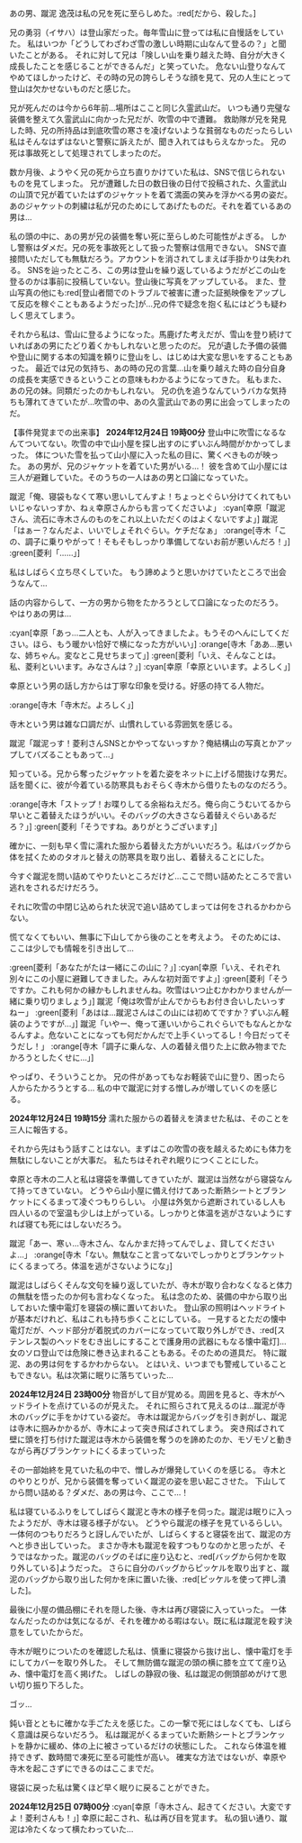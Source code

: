 あの男、蹴泥 逸茂は私の兄を死に至らしめた。:red[だから、殺した。]


兄の勇羽（イサハ）は登山家だった。毎年雪山に登っては私に自慢話をしていた。
私はいつか「どうしてわざわざ雪の激しい時期に山なんて登るの？」と聞いたことがある。
それに対して兄は「険しい山を乗り越えた時、自分が大きく成長したことを感じることができるんだ」と笑っていた。
危ない山登りなんてやめてほしかったけど、その時の兄の誇らしそうな顔を見て、兄の人生にとって登山は欠かせないものだと感じた。

兄が死んだのは今から6年前…場所はここと同じ久霊武山だ。
いつも通り完璧な装備を整えて久霊武山に向かった兄だが、吹雪の中で遭難。
救助隊が兄を発見した時、兄の所持品は到底吹雪の寒さを凌げないような貧弱なものだったらしい
私はそんなはずはないと警察に訴えたが、聞き入れてはもらえなかった。
兄の死は事故死として処理されてしまったのだ。

数か月後、ようやく兄の死から立ち直りかけていた私は、SNSで信じられないものを見てしまった。
兄が遭難した日の数日後の日付で投稿された、久霊武山の山頂で兄が着ていたはずのジャケットを着て満面の笑みを浮かべる男の姿だ。
あのジャケットの刺繍は私が兄のためにしてあげたものだ。それを着ているあの男は…

私の頭の中に、あの男が兄の装備を奪い死に至らしめた可能性がよぎる。
しかし警察はダメだ。兄の死を事故死として扱った警察は信用できない。
SNSで直接問いただしても無駄だろう。アカウントを消されてしまえば手掛かりは失われる。
SNSを辿ったところ、この男は登山を繰り返しているようだがどこの山を登るのかは事前に投稿していない。登山後に写真をアップしている。
また、登山写真の他にも:red[登山者間でのトラブルで被害に遭った証拠映像をアップして反応を稼ぐこともあるようだった]が…兄の件で疑念を抱く私にはどうも疑わしく思えてしまう。

それから私は、雪山に登るようになった。馬鹿げた考えだが、雪山を登り続けていればあの男にたどり着くかもしれないと思ったのだ。
兄が遺した予備の装備や登山に関する本の知識を頼りに登山をし、はじめは大変な思いをすることもあった。
最近では兄の気持ち、あの時の兄の言葉…山を乗り越えた時の自分自身の成長を実感できるということの意味もわかるようになってきた。
私もまた、あの兄の妹。同類だったのかもしれない。
兄の仇を追うなんていうバカな気持ちも薄れてきていたが…吹雪の中、あの久霊武山であの男に出会ってしまったのだ。

【事件発覚までの出来事】
**2024年12月24日 19時00分**
登山中に吹雪になるなんてついてない。吹雪の中で山小屋を探し出すのにずいぶん時間がかかってしまった。
体についた雪を払って山小屋に入った私の目に、驚くべきものが映った。
あの男が、兄のジャケットを着ていた男がいる…！
彼を含めて山小屋には三人が避難していた。そのうちの一人はあの男と口論になっていた。

蹴泥「俺、寝袋もなくて寒い思いしてんすよ！ちょっとぐらい分けてくれてもいいじゃないっすか、ねぇ幸原さんからも言ってくださいよ」
:cyan[幸原「蹴泥さん、流石に寺木さんのものをこれ以上いただくのはよくないですよ」]
蹴泥「はぁー？なんだよ、いいでしょそれぐらい。ケチだなぁ」
:orange[寺木「この、調子に乗りやがって！そもそもしっかり準備してないお前が悪いんだろ！」]
:green[菱利「……」]

私はしばらく立ち尽くしていた。
もう諦めようと思いかけていたところで出会うなんて…

話の内容からして、一方の男から物をたかろうとして口論になったのだろう。
やはりあの男は…

:cyan[幸原「あっ…二人とも、人が入ってきましたよ。もうそのへんにしてください。ほら、もう暖かい恰好で横になった方がいい」]
:orange[寺木「ああ…悪いな、姉ちゃん。変なとこ見せちまって」]
:green[菱利「いえ、そんなことは。私、菱利といいます。みなさんは？」]
:cyan[幸原「幸原といいます。よろしく」]

幸原という男の話し方からは丁寧な印象を受ける。好感の持てる人物だ。

:orange[寺木「寺木だ。よろしく」]

寺木という男は雑な口調だが、山慣れしている雰囲気を感じる。

蹴泥「蹴泥っす！菱利さんSNSとかやってないっすか？俺結構山の写真とかアップしてバズることもあって…」

知っている。兄から奪ったジャケットを着た姿をネットに上げる間抜けな男だ。
話を聞くに、彼が今着ている防寒具もおそらく寺木から借りたものなのだろう。

:orange[寺木「ストップ！お喋りしてる余裕ねえだろ。俺ら向こうむいてるから早いとこ着替えたほうがいい。そのバッグの大きさなら着替えぐらいあるだろ？」]
:green[菱利「そうですね。ありがとうございます」]

確かに、一刻も早く雪に濡れた服から着替えた方がいいだろう。私はバッグから体を拭くためのタオルと替えの防寒具を取り出し、着替えることにした。

今すぐ蹴泥を問い詰めてやりたいところだけど…ここで問い詰めたところで言い逃れをされるだけだろう。

それに吹雪の中閉じ込められた状況で追い詰めてしまっては何をされるかわからない。

慌てなくてもいい、無事に下山してから後のことを考えよう。
そのためには、ここは少しでも情報を引き出して…

:green[菱利「あなたがたは一緒にこの山に？」]
:cyan[幸原「いえ、それぞれ別々にこの小屋に避難してきました。みんな初対面ですよ」]
:green[菱利「そうですか。これも何かの縁かもしれませんね。吹雪はいつ止むかわかりませんが一緒に乗り切りましょう」]
蹴泥「俺は吹雪が止んでからもお付き合いしたいっすねー」
:green[菱利「あはは…蹴泥さんはこの山には初めてですか？ずいぶん軽装のようですが…」]
蹴泥「いやー、俺って運いいからこれぐらいでもなんとかなるんすよ。危ないことになっても何だかんだで上手くいってるし！今日だってそうだし！」
:orange[寺木「調子に乗んな、人の着替え借りた上に飲み物までたかろうとしたくせに…」]

やっぱり、そういうことか。
兄の件があってもなお軽装で山に登り、困ったら人からたかろうとする…
私の中で蹴泥に対する憎しみが増していくのを感じる。

**2024年12月24日 19時15分**
濡れた服からの着替えを済ませた私は、そのことを三人に報告する。

それから先はもう話すことはない。まずはこの吹雪の夜を越えるためにも体力を無駄にしないことが大事だ。
私たちはそれぞれ眠りにつくことにした。

幸原と寺木の二人と私は寝袋を準備してきていたが、蹴泥は当然ながら寝袋なんて持ってきていない。
どうやら山小屋に備え付けてあった断熱シートとブランケットにくるまって凌ぐつもりらしい。
小屋は外気から遮断されているし人も四人いるので室温も少しは上がっている。しっかりと体温を逃がさないようにすれば寝ても死にはしないだろう。

蹴泥「あー、寒ぃ…寺木さん、なんかまだ持ってんでしょ、貸してくださいよ…」
:orange[寺木「ない。無駄なこと言ってないでしっかりとブランケットにくるまってろ。体温を逃がさないようにな」]

蹴泥はしばらくそんな文句を繰り返していたが、寺木が取り合わなくなると体力の無駄を悟ったのか何も言わなくなった。
私は念のため、装備の中から取り出しておいた懐中電灯を寝袋の横に置いておいた。
登山家の照明はヘッドライトが基本だけれど、私はこれも持ち歩くことにしている。
一見するとただの懐中電灯だが、ヘッド部分が着脱式のカバーになっていて取り外しができ、:red[ステンレス製のヘッドをむき出しにすることで護身用の武器にもなる懐中電灯]…女のソロ登山では危険に巻き込まれることもある。そのための道具だ。
特に蹴泥、あの男は何をするかわからない。
とはいえ、いつまでも警戒していることもできない。私は次第に眠りに落ちていった…

**2024年12月24日 23時00分**
物音がして目が覚める。周囲を見ると、寺木がヘッドライトを点けているのが見えた。
それに照らされて見えるのは…蹴泥が寺木のバッグに手をかけている姿だ。
寺木は蹴泥からバッグを引き剥がし、蹴泥は寺木に掴みかかるが、寺木によって突き飛ばされてしまう。
突き飛ばされて壁に頭を打ち付けた蹴泥は寺木から装備を奪うのを諦めたのか、モゾモゾと動きながら再びブランケットにくるまっていった

その一部始終を見ていた私の中で、憎しみが爆発していくのを感じる。
寺木とのやりとりが、兄から装備を奪っていく蹴泥の姿を思い起こさせた。
下山してから問い詰める？ダメだ、あの男は今、ここで…！

私は寝ているふりをしてしばらく蹴泥と寺木の様子を伺った。蹴泥は眠りに入ったようだが、寺木は寝る様子がない。
どうやら蹴泥の様子を見ているらしい。一体何のつもりだろうと訝しんでいたが、しばらくすると寝袋を出て、蹴泥の方へと歩き出していった。
まさか寺木も蹴泥を殺すつもりなのかと思ったが、そうではなかった。蹴泥のバッグのそばに座り込むと、:red[バッグから何かを取り外している]ようだった。
さらに自分のバッグからピッケルを取り出すと、蹴泥のバッグから取り出した何かを床に置いた後、:red[ピッケルを使って押し潰した]。

最後に小屋の備品棚にそれを隠した後、寺木は再び寝袋に入っていった。
一体なんだったのかは気になるが、それを確かめる暇はない。既に私は蹴泥を殺す決意をしていたからだ。

寺木が眠りについたのを確認した私は、慎重に寝袋から抜け出し、懐中電灯を手にしてカバーを取り外した。
そして無防備な蹴泥の頭の横に膝を立てて座り込み、懐中電灯を高く掲げた。
しばしの静寂の後、私は蹴泥の側頭部めがけて思い切り振り下ろした。

ゴッ…

鈍い音とともに確かな手ごたえを感じた。この一撃で死にはしなくても、しばらく意識は戻らないだろう。
私は蹴泥がくるまっていた断熱シートとブランケットを静かに緩め、体の上に被さっているだけの状態にした。
これなら体温を維持できず、数時間で凍死に至る可能性が高い。
確実な方法ではないが、幸原や寺木を起こさずにできるのはここまでだ。

寝袋に戻った私は驚くほど早く眠りに戻ることができた。

**2024年12月25日 07時00分**
:cyan[幸原「寺木さん、起きてください。大変ですよ！菱利さんも！」]
幸原に起こされ、私は再び目を覚ます。
私の狙い通り、蹴泥は冷たくなって横たわっていた…